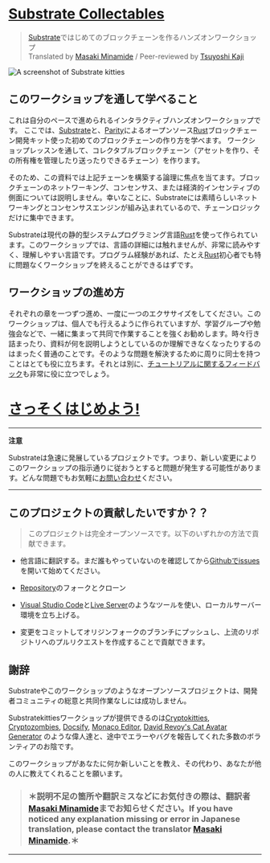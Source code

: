 # [Substrate Collectables][main link]
> [Substrate][]ではじめてのブロックチェーンを作るハンズオンワークショップ<br />
> Translated by [Masaki Minamide][] /
> Peer-reviewed by [Tsuyoshi Kaji][]

![A screenshot of Substrate kitties](../media/substrate-collectables.png)

## このワークショップを通して学べること

これは自分のペースで進められるインタラクティブハンズオンワークショップです。
ここでは、[Substrate][]と、[Parity][]によるオープンソース[Rust][]ブロックチェーン開発キット使った初めてのブロックチェーンの作り方を学べます。
ワークショップレッスンを通して、コレクタブルブロックチェーン（アセットを作り、その所有権を管理したり送ったりできるチェーン）を作ります。

そのため、この資料では上記チェーンを構築する論理に焦点を当てます。ブロックチェーンのネットワーキング、コンセンサス、または経済的インセンティブの側面については説明しません。幸いなことに、Substrateには素晴らしいネットワーキングとコンセンサスエンジンが組み込まれているので、チェーンロジックだけに集中できます。

Substrateは現代の静的型システムプログラミング言語[Rust][]を使って作られています。このワークショップでは、言語の詳細には触れませんが、非常に読みやすく、理解しやすい言語です。プログラム経験があれば、たとえ[Rust][]初心者でも特に問題なくワークショップを終えることができるはずです。

## ワークショップの進め方

それぞれの章を一つずつ進め、一度に一つのエクササイズをしてください。このワークショップは、個人でも行えるように作られていますが、学習グループや勉強会などで、一緒に集まって共同で作業することを強くお勧めします。時々行き詰まったり、資料が何を説明しようとしているのか理解できなくなったりするのはまったく普通のことです。そのような問題を解決するために周りに同士を持つことはとても役に立ちます。それとは別に、[チュートリアルに関するフィードバック](feedback)も非常に役に立つでしょう。

# [さっそくはじめよう!](ja-jp/0/introduction.md)

---
**注意**

Substrateは急速に発展しているプロジェクトです。つまり、新しい変更によりこのワークショップの指示通りに従おうとすると問題が発生する可能性があります。どんな問題でもお気軽に[お問い合わせ](https://substrate.readme.io/v1.0.0/docs/feedback)ください。

---

## このプロジェクトの貢献したいですか？？
>このプロジェクトは完全オープンソースです。以下のいずれかの方法で貢献できます。

* 他言語に翻訳する。まだ誰もやっていないのを確認してから[Githubでissues](https://github.com/shawntabrizi/substrate-collectables-workshop/issues)を開いて始めてください。

* [Repository](https://github.com/shawntabrizi/substrate-collectables-workshop)のフォークとクローン

* [Visual Studio Code](https://code.visualstudio.com/)と[Live Server](https://marketplace.visualstudio.com/items?itemName=ritwickdey.LiveServer)のようなツールを使い、ローカルサーバー環境を立ち上げる。

* 変更をコミットしてオリジンフォークのブランチにプッシュし、上流のリポジトリへのプルリクエストを作成することで貢献できます。

## 謝辞

Substrateやこのワークショップのようなオープンソースプロジェクトは、開発者コミュニティの総意と共同作業なしには成功しません。

Substratekittiesワークショップが提供できるのは[Cryptokitties](https://www.cryptokitties.co/), [Cryptozombies](https://cryptozombies.io/), [Docsify](https://docsify.js.org/), [Monaco Editor](https://microsoft.github.io/monaco-editor/), [David Revoy's Cat Avatar Generator](https://framagit.org/Deevad/cat-avatar-generator) のような偉人達と、途中でエラーやバグを報告してくれた多数のボランティアのお陰です。

このワークショップがあなたに何か新しいことを教え、その代わり、あなたが他の人に教えてくれることを願います。

>### ＊説明不足の箇所や翻訳ミスなどにお気付きの際は、翻訳者[Masaki Minamide][]までお知らせください。If you have noticed any explanation missing or error in Japanese translation, please contact the translator [Masaki Minamide][].＊

---

[main link]: https://shawntabrizi.github.io/substrate-collectables-workshop/
[feedback]: https://docs.substrate.dev/docs/feedback
[Substrate]: https://www.parity.io/substrate/
[Substrate docs]: https://docs.substrate.dev/
[Parity]: https://www.parity.io/
[Rust]: https://www.rust-lang.org/
[Masaki Minamide]: https://twitter.com/masakiminamide
[Tsuyoshi Kaji]: https://twitter.com/Jokyash
